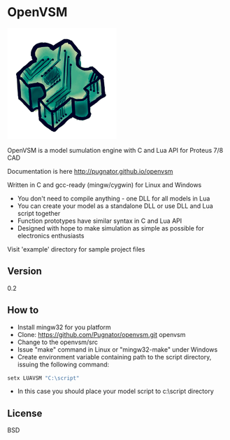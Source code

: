 OpenVSM
=========

![Openvsm logo by 4eRt0vKa](logo.png)

OpenVSM is a model sumulation engine with C and Lua API for Proteus 7/8 CAD

Documentation is here http://pugnator.github.io/openvsm

Written in C and gcc-ready (mingw/cygwin) for Linux and Windows

  - You don't need to compile anything - one DLL for all models in Lua
  - You can create your model as a standalone DLL or use DLL and Lua script together
  - Function prototypes have similar syntax in C and Lua API
  - Designed with hope to make simulation as simple as possible for electronics enthusiasts


Visit 'example' directory for sample project files

Version
----
0.2

How to
--------------

  - Install mingw32 for you platform
  - Clone: https://github.com/Pugnator/openvsm.git openvsm
  - Change to the openvsm/src
  - Issue "make" command in Linux or "mingw32-make" under Windows
  - Create environment variable containing path to the script directory,
issuing the following command:

```bat
setx LUAVSM "C:\script"
```
  - In this case you should place your model script to c:\script directory

License
----

BSD
